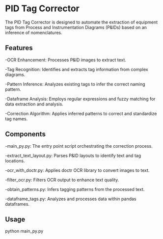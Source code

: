 # PID Tag Corrector

The PID Tag Corrector is designed to automate the extraction of equipment tags from Process and Instrumentation Diagrams (P&IDs) based on an inference of nomenclatures. 


## Features
-OCR Enhancement: Processes P&ID images to extract text.

-Tag Recognition: Identifies and extracts tag information from complex diagrams.

-Pattern Inference: Analyzes existing tags to infer the correct naming pattern.

-Dataframe Analysis: Employs regular expressions and fuzzy matching for data extraction and analysis.

-Correction Algorithm: Applies inferred patterns to correct and standardize tag names.

## Components
-main_py.py: The entry point script orchestrating the correction process.

-extract_text_layout.py: Parses P&ID layouts to identify text and tag locations.

-ocr_with_doctr.py: Applies doctr OCR library to convert images to text.

-filter_ocr.py: Filters OCR output to enhance text quality.

-obtain_patterns.py: Infers tagging patterns from the processed text.

-dataframe_tags.py: Analyzes and processes data within pandas dataframes.

## Usage
python main_py.py
